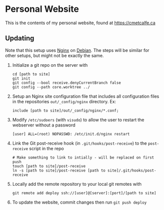 Personal Website
================

This is the contents of my personal website, found at https://cmetcalfe.ca


Updating
-----
Note that this setup uses [Nginx](http://nginx.org/) on [Debian](http://www.debian.org/). The steps will be similar for other setups, but might not be exactly the same.

1. Initialize a git repo on the server with

    ```
    cd [path to site]
    git init
    git config --bool receive.denyCurrentBranch false
    git config --path core.worktree ../
    ```

2. Setup an Nginx site configuration file that includes all configuration files in the repositories `out/_config/nginx` directory. Ex:

    ```
    include [path to site]/out/_config/nginx/*.conf;
    ```

3. Modify `/etc/sudoers` (with `visudo`) to allow the user to restart the webserver without a password

    ```
    [user] ALL=(root) NOPASSWD: /etc/init.d/nginx restart
    ```

4. Link the Git post-receive hook (in `.git/hooks/post-receive`) to the `post-receive` script in the repo

    ```
    # Make something to link to intially - will be replaced on first push
    touch [path to site]/post-receive
    ln -s [path to site]/post-receive [path to site]/.git/hooks/post-receive
    ```

5. Locally add the remote repository to your local git remotes with

    ```
    git remote add deploy ssh://[user]@[server]:[port]/[path to site]
    ```

6. To update the website, commit changes then run `git push deploy`
